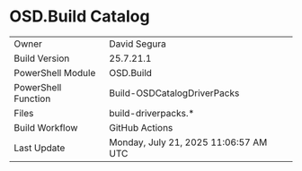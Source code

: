 ﻿# OSD.Build Catalog

| | |
|-|-|
| Owner | David Segura |
| Build Version | 25.7.21.1 |
| PowerShell Module | OSD.Build |
| PowerShell Function | Build-OSDCatalogDriverPacks |
| Files | build-driverpacks.* |
| Build Workflow | GitHub Actions |
| Last Update | Monday, July 21, 2025 11:06:57 AM UTC |
